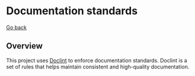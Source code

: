 # Documentation standards

[Go back](README.md)

## Overview

This project uses [Doclint](https://github.com/coolssor/doclint) to enforce documentation standards. Doclint is a set of rules that helps maintain consistent and high-quality documentation.
